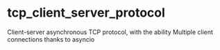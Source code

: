 # tcp_client_server_protocol
Client-server asynchronous TCP protocol, with the ability Multiple client connections thanks to asyncio
